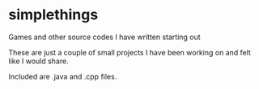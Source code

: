 # simplethings
Games and other source codes I have written starting out

These are just a couple of small projects I have been working on and felt like I would share. 

Included are .java and .cpp files. 
